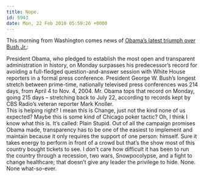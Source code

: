 ```yaml
---
title: Nope.
id: 5943
date: Mon, 22 Feb 2010 05:59:26 +0000
---
```


This morning from Washington comes news of [Obama’s latest triumph over Bush Jr.](http://washingtontimes.com/news/2010/feb/22/obama-tops-bushs-record-for-putting-reporters-on-h/):

<div class="quote">President Obama, who pledged to establish the most open and transparent administration in history, on Monday surpasses his predecessor’s record for avoiding a full-fledged question-and-answer session with White House reporters in a formal press conference.  
 President George W. Bush’s longest stretch between prime-time, nationally televised press conferences was 214 days, from April 4 to Nov. 4, 2004. Mr. Obama tops that record on Monday, going 215 days – stretching back to July 22, according to records kept by CBS Radio’s veteran reporter Mark Knoller.</div>This is helping right? I mean this is Change, just not the kind none of us expected? Maybe this is some kind of Chicago poker tactic?  
 Oh, I think I know what this is. It’s called: Plain Stupid.  
 Out of all the campaign promises Obama made, transparency has to be one of the easiest to implement and maintain because it only requires the support of one person: himself. Sure it takes energy to perform in front of a crowd but that’s the show most of this country bought tickets to see. I don’t care how difficult it has been to run the country through a recession, two wars, Snowpocolypse, and a fight to change healthcare; that doesn’t give any leader the privilege to hide.  
 None. None what-so-ever.


